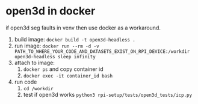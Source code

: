 # open3d in docker 

if open3d seg faults in venv then use docker as a workaround.

1. build image: `docker build -t open3d-headless .`
1. run image:   `docker run --rm -d -v PATH_TO_WHERE_YOUR_CODE_AND_DATASETS_EXIST_ON_RPI_DEVICE:/workdir open3d-headless sleep infinity`
1. attach to image:  
    1. `docker ps` and copy container id
    1. `docker exec -it container_id bash`
1. run code
    1. `cd /workdir`
    1. test if open3d works `python3 rpi-setup/tests/open3d_tests/icp.py`